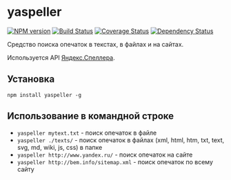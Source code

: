 yaspeller
=========
[![NPM version](https://badge.fury.io/js/yaspeller.svg)](http://badge.fury.io/js/yaspeller)
[![Build Status](https://travis-ci.org/hcodes/yaspeller.png?branch=master)](https://travis-ci.org/hcodes/yaspeller)
[![Coverage Status](https://coveralls.io/repos/hcodes/yaspeller/badge.png?branch=master)](https://coveralls.io/r/hcodes/yaspeller)
[![Dependency Status](https://gemnasium.com/hcodes/yaspeller.svg)](https://gemnasium.com/hcodes/yaspeller)

Средство поиска опечаток в текстах, в файлах и на сайтах.

Используется API [Яндекс.Спеллера](https://tech.yandex.ru/speller/doc/dg/concepts/About-docpage/).
 
## Установка
`npm install yaspeller -g`
  
## Использование в командной строке
+ `yaspeller mytext.txt` - поиск опечаток в файле
+ `yaspeller ./texts/` - поиск опечаток в файлах (xml, html, htm, txt, text, svg, md, wiki, js, css) в папке
+ `yaspeller http://www.yandex.ru/` - поиск опечаток на сайте
+ `yaspeller http://bem.info/sitemap.xml` - поиск опечаток по всему сайту
